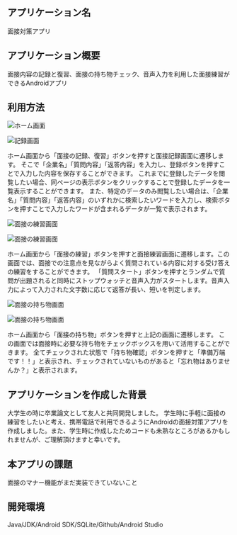 ## アプリケーション名
面接対策アプリ

## アプリケーション概要
面接内容の記録と復習、面接の持ち物チェック、音声入力を利用した面接練習ができるAndroidアプリ

## 利用方法

![ホーム画面](/img/image13.png) 

![記録画面](/img/image14.jpeg) 


ホーム画面から「面接の記録、復習」ボタンを押すと面接記録画面に遷移します。
そこで「企業名」「質問内容」「返答内容」を入力し、登録ボタンを押すことで入力した内容を保存することができます。
これまでに登録したデータを閲覧したい場合、同ページの表示ボタンをクリックすることで登録したデータを一覧表示することができます。
また、特定のデータのみ閲覧したい場合は、「企業名」「質問内容」「返答内容」のいずれかに検索したいワードを入力し、検索ボタンを押すことで入力したワードが含まれるデータが一覧で表示されます。


![面接の練習画面](/img/image19.png) 

![面接の練習画面](/img/image21.png) 


ホーム画面から「面接の練習」ボタンを押すと面接練習画面に遷移します。この画面では、面接での注意点を見ながらよく質問されている内容に対する受け答えの練習をすることができます。
「質問スタート」ボタンを押すとランダムで質問が出題されると同時にストップウォッチと音声入力がスタートします。音声入力によって入力された文字数に応じて返答が長い、短いを判定します。

![面接の持ち物画面](/img/image22.png) 

![面接の持ち物画面](/img/image23.png) 


ホーム画面から「面接の持ち物」ボタンを押すと上記の画面に遷移します。
この画面では面接時に必要な持ち物をチェックボックスを用いて活用することができます。
全てチェックされた状態で「持ち物確認」ボタンを押すと「準備万端です！！」と表示され、チェックされていないものがあると「忘れ物はありませんか？」と表示されます。


## アプリケーションを作成した背景
大学生の時に卒業論文として友人と共同開発しました。
学生時に手軽に面接の練習をしたいと考え、携帯電話で利用できるようにAndroidの面接対策アプリを作成しました。また、学生時に作成したためコードも未熟なところがあるかもしれませんが、ご理解頂けますと幸いです。

## 本アプリの課題
面接のマナー機能がまだ実装できていないこと


## 開発環境
Java/JDK/Android SDK/SQLite/Github/Android Studio
